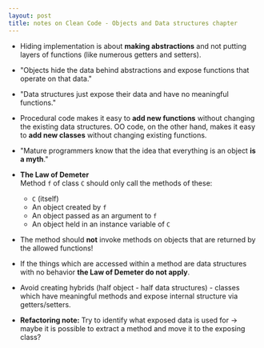 ```yaml
---
layout: post
title: notes on Clean Code - Objects and Data structures chapter
---
```


  * Hiding implementation is about **making abstractions** and not putting layers of functions (like numerous getters and setters).
  * "Objects hide the data behind abstractions and expose functions that operate on that data."
  * "Data structures just expose their data and have no meaningful functions."
  * Procedural code makes it easy to **add new functions** without changing the existing data structures. OO code, on the other hand, makes it easy to **add new classes** without changing existing functions.
  * "Mature programmers know that the idea that everything is an object **is a myth**."
  * **The Law of Demeter**  
    Method `f` of class `C` should only call the methods of these:
    * `C` (itself)
    * An object created by `f`
    * An object passed as an argument to `f`
    * An object held in an instance variable of `C`

  * The method should **not** invoke methods on objects that are returned by the allowed functions!
  * If the things which are accessed within a method are data structures with no behavior **the Law of Demeter do not apply**.
  * Avoid creating hybrids (half object - half data structures) - classes which have meaningful methods and expose internal structure via getters/setters.
  * **Refactoring note:** Try to identify what exposed data is used for -> maybe it is possible to extract a method and move it to the exposing class?
    

